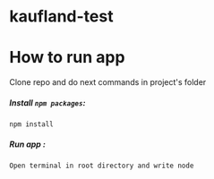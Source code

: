 # kaufland-test

# How to run app

Clone repo and do next commands in project's folder

##### Install `npm packages`:
```
npm install
```

##### Run app :
```
Open terminal in root directory and write node 

